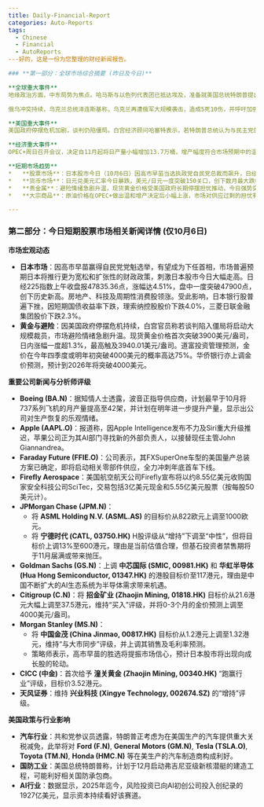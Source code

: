```yaml
---
title: Daily-Financial-Report
categories: Auto-Reports
tags:
  - Chinese
  - Financial
  - AutoReports
---好的，这是一份为您整理的财经新闻报告。

### **第一部分：全球市场综合摘要 (昨日及今日)**

**全球重大事件**
地缘政治方面，中东局势为焦点。哈马斯与以色列代表团已抵达埃及，准备就美国总统特朗普提出的“20点计划”进行间接谈判，核心议题包括停火、释放被扣押人员及战后安排。美方对此持乐观态度，特朗普称谈判进展顺利，第一阶段协议有望本周完成。然而，以色列总理内塔尼亚胡表示，在所有人质获释前，不会推进计划的任何条款。

俄乌冲突持续，乌克兰总统泽连斯基称，乌克兰再遭俄军大规模袭击，造成5死10伤，并呼吁加强防空援助。俄罗斯总统普京则警告称，若美国向乌克兰提供可深入打击俄罗斯本土的“战斧”导弹，将导致俄美关系破裂。此外，德国国防部长皮斯托留斯警告，俄罗斯可能在2029年前重组武装力量，使其有能力攻击北约国家。

**美国重大事件**
美国政府停摆危机加剧，谈判仍陷僵局。白宫经济顾问哈塞特表示，若特朗普总统认为与民主党的谈判没有进展，将会开始裁员。特朗普将政府停摆归咎于民主党，但表示有信心最终会有积极结果。同时，特朗普政府在移民和执法问题上采取强硬措施，下令向波特兰等地派遣国民警卫队，引发加州州长纽森等人的法律挑战。经济方面，特朗普顾问团队建议调整信息传递策略，以“等到明年就会好”为口号，缓解选民对当前就业增长疲软和高通胀的担忧。特朗普亦敦促房利美和房地美推动大型建筑商释放住房供应。

**经济重大事件**
OPEC+周日召开会议，决定自11月起将日产量小幅增加13.7万桶，增产幅度符合市场预期中的温和水平，显示其在平衡市场份额与油价稳定间的谨慎态度，会议仅用时9分钟，创下历史纪录。经济数据方面，越南预计第三季度GDP增长8.22%，表现强劲。特斯拉第三季度全球交付量达49.7万辆，创历史新高，主要得益于中国市场强劲复苏及美国税收优惠政策退坡前的需求释放。

**短期市场趋势**
*   **股票市场**：日本股市今日（10月6日）因高市早苗当选执政党自民党总裁而飙升，日经225指数盘中暴涨超4.5%，市场预期其将推行扩张性财政政策。以色列股市连创新高，市场对加沙停火协议持乐观态度。
*   **货币市场**：日元兑美元汇率今日暴跌，美元/日元一度突破150关口，创下数月最大跌幅，主要因市场预期新任首相将推行宽松的财政和货币政策，降低了日本央行短期内加息的概率。
*   **贵金属**：避险情绪急剧升温，现货黄金价格受美国政府长期停摆担忧推动，今日强势突破3900美元/盎司大关，一度升至3940美元上方，再创历史新高。
*   **大宗商品**：原油价格在OPEC+做出温和增产决定后小幅上涨，市场对供应过剩的担忧有所缓解。布伦特原油期货站上65美元/桶。

---
```


### **第二部分：今日短期股票市场相关新闻详情 (仅10月6日)**

**市场宏观动态**
*   **日本市场**：因高市早苗赢得自民党党魁选举，有望成为下任首相，市场普遍预期日本将推行更为宽松和扩张性的财政政策，刺激日本股市今日大幅走高。日经225指数上午收盘报47835.36点，涨幅达4.51%，盘中一度突破47900点，创下历史新高。房地产、科技及周期性消费股领涨。受此影响，日本银行股普遍下挫，因短期国债收益率下跌，理索纳控股股价下跌4.0%，三菱日联金融集团股价下跌2.3%。
*   **黄金与避险**：因美国政府停摆危机持续，白宫官员称若谈判陷入僵局将启动大规模裁员，市场避险情绪急剧升温。现货黄金价格首次突破3900美元/盎司，日内涨幅一度超1.3%，最高触及3940.01美元/盎司。道富投资管理预测，金价在今年四季度或明年初突破4000美元的概率高达75%。华侨银行亦上调金价预测，预计到2026年将突破4000美元。

**重要公司新闻与分析师评级**
*   **Boeing (BA.N)**：据知情人士透露，波音正指导供应商，计划最早于10月将737系列飞机的月产量提高至42架，并计划在明年进一步提升产量，显示出公司对生产恢复的乐观情绪。
*   **Apple (AAPL.O)**：报道称，因Apple Intelligence发布不力及Siri重大升级推迟，苹果公司正为其AI部门寻找新的外部负责人，以接替现任主管John Giannandrea。
*   **Faraday Future (FFIE.O)**：公司表示，其FXSuperOne车型的美国量产总装方案已确定，即将启动相关零部件供应，全力冲刺年底首车下线。
*   **Firefly Aerospace**：美国航空航天公司Firefly宣布将以约8.55亿美元收购国家安全科技公司SciTec，交易包括3亿美元现金和5.55亿美元股票（按每股50美元计）。
*   **JPMorgan Chase (JPM.N)**：
    *   将 **ASML Holding N.V. (ASML.AS)** 的目标价从822欧元上调至1000欧元。
    *   将 **宁德时代 (CATL, 03750.HK)** H股评级从“增持”下调至“中性”，但将目标价上调13%至600港元，理由是当前估值合理，但基石投资者禁售期将于11月届满或带来抛压。
*   **Goldman Sachs (GS.N)**：上调 **中芯国际 (SMIC, 00981.HK)** 和 **华虹半导体 (Hua Hong Semiconductor, 01347.HK)** 的港股目标价至117港元，理由是中国不断扩大的AI生态系统为半导体需求带来机遇。
*   **Citigroup (C.N)**：将 **招金矿业 (Zhaojin Mining, 01818.HK)** 目标价从21.6港元大幅上调至37.5港元，维持“买入”评级，并将0-3个月的金价预测上调至4000美元/盎司。
*   **Morgan Stanley (MS.N)**：
    *   将 **中国金茂 (China Jinmao, 00817.HK)** 目标价从1.2港元上调至1.32港元，维持“与大市同步”评级，并上调其销售及毛利率预测。
    *   策略师表示，高市早苗的胜选将提振市场信心，预计日本股市将出现向成长股的轮动。
*   **CICC (中金)**：首次给予 **潼关黄金 (Zhaojin Mining, 00340.HK)** “跑赢行业”评级，目标价3.52港元。
*   **天风证券**：维持 **兴业科技 (Xingye Technology, 002674.SZ)** 的“增持”评级。

**美国政策与行业影响**
*   **汽车行业**：共和党参议员透露，特朗普正考虑为在美国生产的汽车提供重大关税减免，此举将对 **Ford (F.N)**, **General Motors (GM.N)**, **Tesla (TSLA.O)**, **Toyota (TM.N)**, **Honda (HMC.N)** 等在美生产的汽车制造商构成利好。
*   **国防工业**：美国总统特朗普称，计划于12月启动弗吉尼亚级新核潜艇的建造工程，可能利好相关国防承包商。
*   **AI行业**：数据显示，2025年迄今，风险投资已向AI初创公司投入创纪录的1927亿美元，显示资本持续看好该赛道。